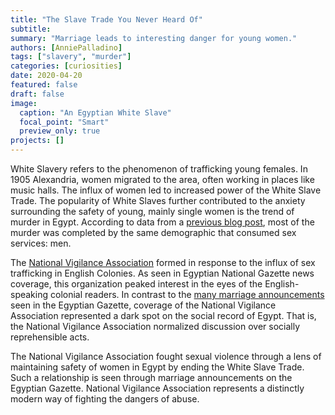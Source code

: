 ```yaml
---
title: "The Slave Trade You Never Heard Of"
subtitle: 
summary: "Marriage leads to interesting danger for young women."
authors: [AnniePalladino]
tags: ["slavery", "murder"]
categories: [curiosities]
date: 2020-04-20 
featured: false
draft: false
image: 
  caption: "An Egyptian White Slave"
  focal_point: "Smart"
  preview_only: true
projects: []
---
```


White Slavery refers to the phenomenon of trafficking young females. In 1905 Alexandria, women migrated to the area, often working in places like music halls.  The influx of women led to increased power of the White Slave Trade. The popularity of White Slaves further contributed to the anxiety surrounding the safety of young, mainly single women is the trend of murder in Egypt. According to data from a [previous blog post](https://dig-eg-gaz.github.io/post/17-analysis-rodriguez/), most of the murder was completed by the same demographic that consumed sex services: men.

The [National Vigilance Association](https://www.jstor.org/stable/40543124) formed in response to the influx of sex trafficking in English Colonies. As seen in Egyptian National Gazette news coverage, this organization peaked interest in the eyes of the English-speaking colonial readers. In contrast to the [many marriage announcements](https://dig-eg-gaz.github.io/post/18-analysis-frady/) seen in the Egyptian Gazette, coverage of the National Vigilance Association represented a dark spot on the social record of Egypt. That is, the National Vigilance Association normalized discussion over socially reprehensible acts.

The National Vigilance Association fought sexual violence through a lens of maintaining safety of women in Egypt by ending the White Slave Trade. Such a relationship is seen through marriage announcements on the Egyptian Gazette. National Vigilance Association represents a distinctly modern way of fighting the dangers of abuse.
